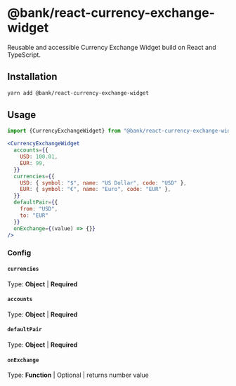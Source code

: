 # @bank/react-currency-exchange-widget

Reusable and accessible Currency Exchange Widget build on React and TypeScript.

## Installation

```bash
yarn add @bank/react-currency-exchange-widget
```

## Usage

```javascript
import {CurrencyExchangeWidget} from "@bank/react-currency-exchange-widget";
```

```jsx
<CurrencyExchangeWidget
  accounts={{
    USD: 100.01,
    EUR: 99,
  }}
  currencies={{
    USD: { symbol: "$", name: "US Dollar", code: "USD" },
    EUR: { symbol: "€", name: "Euro", code: "EUR" },
  }}
  defaultPair={{
    from: "USD",
    to: "EUR"
  }}
  onExchange={(value) => {}}
/>
```

### Config

#### `currencies`
Type: **Object** | **Required**

#### `accounts`
Type: **Object** | **Required**

#### `defaultPair`
Type: **Object** | **Required**

#### `onExchange`
Type: **Function** | Optional | returns number value

